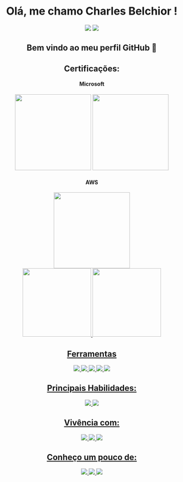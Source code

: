<h1 align="center">Olá, me chamo Charles Belchior ! </h1>

<div align="center">
  <a href="https://www.instagram.com/charlesbelchior.psi/" target="_blank" rel="noopener noreferrer"><img src="https://img.shields.io/badge/Instagram-E4405F?style=for-the-badge&logo=instagram&logoColor=white"></a>
  <a href="https://www.linkedin.com/in/charles-belchior" target="_blank" rel="noopener noreferrer"><img src="https://img.shields.io/badge/LinkedIn-0077B5?style=for-the-badge&logo=linkedin&logoColor=whit"></a>
</div>

<h2 align="center">Bem vindo ao meu perfil GitHub 👋 </h2>
<!--
- 🔭 Psicólogo e Cientista de Dados.
- 🌱 Aprendendo sobre desenvolvimento WEB.
- 💬 Pergunte-me sobre Psicologia e Data Science.
- ⚡ Curiosidade: Gosto de animes, ficção ciêntifica e Dota2.
-->

<h2 align="center">Certificações:</h2>
<h4 align="center">Microsoft</h4>
<div align="center">
     <a href="https://www.credly.com/badges/8719de06-09ed-418e-a04b-592ab748f583/public_url"><img src="https://images.credly.com/size/340x340/images/4136ced8-75d5-4afb-8677-40b6236e2672/azure-ai-fundamentals-600x600.png" width="200" height="200"></a>
     <a href="https://www.credly.com/badges/0770e5c4-b82e-487e-a567-ac1c58326d1e/public_url" target="_blank" rel="noopener noreferrer"><img src="https://images.credly.com/size/340x340/images/fc1352af-87fa-4947-ba54-398a0e63322e/security-compliance-and-identity-fundamentals-600x600.png" width="200" height="200"></a>
  <h4 align="center">AWS</h4>
     <a href="https://www.credly.com/badges/72571b82-b70d-4110-b77f-845dda91b033/public_url" target="_blank" rel="noopener noreferrer"><img src="https://images.credly.com/size/340x340/images/73e4a58b-a8ef-41a3-a7db-9183dd269882/image.png"  width="200" height="200"></a>
<div>

  
<div align="center">
    <a href="https://github.com/CharlesBGS">
    <img loading="lazy" height="180em" src="https://github-readme-stats.vercel.app/api/top-langs/?username=CharlesBGS&layout=compact&langs_count=7&theme=chartreuse-dark"/>
    <img loading="lazy" height="180em" src="https://github-readme-stats.vercel.app/api?username=CharlesBGS&show_icons=true&theme=chartreuse-dark&include_all_commits=true&count_private=true"/>
</div>


<h2 align="center"> Ferramentas </h2>
<div align="center">
    <img src="https://img.shields.io/badge/Trello-0052CC?style=for-the-badge&logo=trello&logoColor=white"/>
    <img src="https://img.shields.io/badge/Visual_Studio_Code-0078D4?style=for-the-badge&logo=visual%20studio%20code&logoColor=white"/>
    <img src="https://img.shields.io/badge/RStudio-75AADB?style=for-the-badge&logo=RStudio&logoColor=white"/>
    <img src="https://img.shields.io/badge/Colab-F9AB00?style=for-the-badge&logo=googlecolab&color=525252"/>
    <img src="https://img.shields.io/badge/GIT-E44C30?style=for-the-badge&logo=git&logoColor=white"/>
</div>

<h2 align="center"> Principais Habilidades: </h2>

<div align="center">
    <img src= "https://img.shields.io/badge/R-276DC3?style=for-the-badge&logo=r&logoColor=white"/>
    <img src= "https://img.shields.io/badge/Python-3776AB?style=for-the-badge&logo=python&logoColor=white"/>
</div>

<h2 align="center">Vivência com:</h2>

<div align="center">
    <img src="https://img.shields.io/badge/Ubuntu-E95420?style=for-the-badge&logo=ubuntu&logoColor=white"/>
    <img src="https://img.shields.io/badge/Windows-0078D6?style=for-the-badge&logo=windows&logoColor=white"/>
    <img src="https://img.shields.io/badge/mac%20os-000000?style=for-the-badge&logo=apple&logoColor=white"/> 
<!--    <img src="https://img.shields.io/badge/Android-3DDC84?style=for-the-badge&logo=android&logoColor=white"/>   -->
</div>
    
<h2 align="center">Conheço um pouco de:</h2>

<div align="center">
    <img src= "https://img.shields.io/badge/HTML5-E34F26?style=for-the-badge&logo=html5&logoColor=white"/>
    <img src= "https://img.shields.io/badge/CSS3-1572B6?style=for-the-badge&logo=css3&logoColor=white"/>
    <img src= "https://img.shields.io/badge/JavaScript-F7DF1E?style=for-the-badge&logo=javascript&logoColor=black"/>
</div>



    




